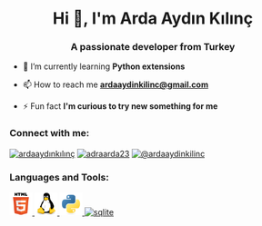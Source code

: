 <h1 align="center">Hi 👋, I'm Arda Aydın Kılınç</h1>
<h3 align="center">A passionate developer from Turkey</h3>

- 🌱 I’m currently learning **Python extensions**

- 📫 How to reach me **ardaaydinkilinc@gmail.com**

- ⚡ Fun fact **I'm curious to try new something for me**

<h3 align="left">Connect with me:</h3>
<p align="left">
<a href="https://linkedin.com/in/ardaaydınkılınç" target="blank"><img align="center" src="https://raw.githubusercontent.com/rahuldkjain/github-profile-readme-generator/master/src/images/icons/Social/linked-in-alt.svg" alt="ardaaydınkılınç" height="30" width="40" /></a>
<a href="https://instagram.com/adraarda23" target="blank"><img align="center" src="https://raw.githubusercontent.com/rahuldkjain/github-profile-readme-generator/master/src/images/icons/Social/instagram.svg" alt="adraarda23" height="30" width="40" /></a>
<a href="https://www.hackerrank.com/@ardaaydinkilinc" target="blank"><img align="center" src="https://raw.githubusercontent.com/rahuldkjain/github-profile-readme-generator/master/src/images/icons/Social/hackerrank.svg" alt="@ardaaydinkilinc" height="30" width="40" /></a>
</p>

<h3 align="left">Languages and Tools:</h3>
<p align="left"> <a href="https://www.w3.org/html/" target="_blank" rel="noreferrer"> <img src="https://raw.githubusercontent.com/devicons/devicon/master/icons/html5/html5-original-wordmark.svg" alt="html5" width="40" height="40"/> </a> <a href="https://www.linux.org/" target="_blank" rel="noreferrer"> <img src="https://raw.githubusercontent.com/devicons/devicon/master/icons/linux/linux-original.svg" alt="linux" width="40" height="40"/> </a> <a href="https://www.python.org" target="_blank" rel="noreferrer"> <img src="https://raw.githubusercontent.com/devicons/devicon/master/icons/python/python-original.svg" alt="python" width="40" height="40"/> </a> <a href="https://www.sqlite.org/" target="_blank" rel="noreferrer"> <img src="https://www.vectorlogo.zone/logos/sqlite/sqlite-icon.svg" alt="sqlite" width="40" height="40"/> </a> </p>
